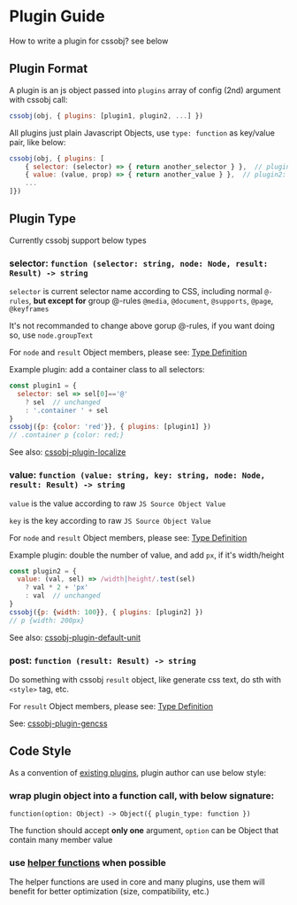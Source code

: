 # Plugin Guide
How to write a plugin for cssobj? see below

## Plugin Format

A plugin is an js object passed into `plugins` array of config (2nd) argument with cssobj call:

```javascript
cssobj(obj, { plugins: [plugin1, plugin2, ...] })
```

All plugins just plain Javascript Objects, use `type: function` as key/value pair, like below:

```javascript
cssobj(obj, { plugins: [
    { selector: (selector) => { return another_selector } },  // plugin1: changed to another_selector
    { value: (value, prop) => { return another_value } },  // plugin2: changed to another_value
    ...
]})
```

## Plugin Type

Currently cssobj support below types

### **selector**: `function (selector: string, node: Node, result: Result) -> string`

  `selector` is current selector name according to CSS,
  including normal `@-rules`, **but except for** group @-rules
  `@media`, `@document`, `@supports`, `@page`, `@keyframes`

  It's not recommanded to change above gorup @-rules, if you want doing so, use `node.groupText`

  For `node` and `result` Object members, please see: [Type Definition](https://github.com/cssobj/cssobj/blob/master/index.d.ts#L34)

  Example plugin: add a container class to all selectors:

  ```javascript
  const plugin1 = {
    selector: sel => sel[0]=='@'
      ? sel  // unchanged
      : '.container ' + sel
  }
  cssobj({p: {color: 'red'}}, { plugins: [plugin1] })
  // .container p {color: red;}
  ```

  See also: [cssobj-plugin-localize](https://github.com/cssobj/cssobj-plugin-localize)

### **value**: `function (value: string, key: string, node: Node, result: Result) -> string`

  `value` is the value according to raw `JS Source Object Value`

  `key` is the key according to raw `JS Source Object Value`

  For `node` and `result` Object members, please see: [Type Definition](https://github.com/cssobj/cssobj/blob/master/index.d.ts#L34)

  Example plugin: double the number of value, and add `px`, if it's width/height

  ```javascript
  const plugin2 = {
    value: (val, sel) => /width|height/.test(sel)
      ? val * 2 + 'px'
      : val  // unchanged
  }
  cssobj({p: {width: 100}}, { plugins: [plugin2] })
  // p {width: 200px}
  ```

  See also: [cssobj-plugin-default-unit](https://github.com/cssobj/cssobj-plugin-default-unit)

### **post**: `function (result: Result) -> string`

  Do something with cssobj `result` object, like generate css text, do sth with `<style>` tag, etc.

  For `result` Object members, please see: [Type Definition](https://github.com/cssobj/cssobj/blob/master/index.d.ts#L34)

  See: [cssobj-plugin-gencss](https://github.com/cssobj/cssobj-plugin-gencss)

## Code Style

  As a convention of [existing plugins](https://github.com/cssobj/cssobj#plugins), plugin author can use below style:

### wrap plugin object into a **function call**, with below signature:

  `function(option: Object) -> Object({ plugin_type: function })`

  The function should accept **only one** argument, `option` can be Object that contain many member value

### use [helper functions](https://github.com/cssobj/cssobj-helper) when possible

  The helper functions are used in core and many plugins, use them will benefit for better optimization (size, compatibility, etc.)
